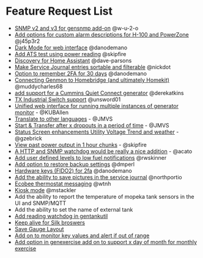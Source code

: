 # Feature Request List
- [SNMP v2 and v3 for gensnmp add-on](https://github.com/jgyates/genmon/issues/705) @w-u-2-o
- [Add options for custom alarm descriptions for H-100 and PowerZone](https://github.com/jgyates/genmon/issues/660) @j45p3r2
- [Dark Mode for web interface](https://github.com/jgyates/genmon/issues/602) @danodemano
- [Add ATS test using power reading](https://github.com/jgyates/genmon/issues/593) @skipfire
- [Discovery for Home Assistant](https://github.com/jgyates/genmon/issues/590) @dave-parsons
- [Make Service Journal entries sortable and filterable](https://github.com/jgyates/genmon/issues/584) @nickdot
- [Option to remember 2FA for 30 days](https://github.com/jgyates/genmon/issues/565) @danodemano
- [Connecting Genmon to Homebridge (and ultimately Homekit)](https://github.com/jgyates/genmon/issues/552) @muddycharles68
- [add support for a Cummins Quiet Connect generator](https://github.com/jgyates/genmon/issues/553) @derekatkins
- [TX Industrial Switch support](https://github.com/jgyates/genmon/issues/463) @unsword01
- [Unified web interface for running multiple instances of generator monitor](https://github.com/jgyates/genmon/issues/260) - @KUBAllen
- [Translate to other languages](https://github.com/jgyates/genmon/issues/239) - @JMVS
- [Start & Transfer after x dropouts in a period of time](https://github.com/jgyates/genmon/issues/353) - @JMVS
- [Status Screen enhancements Utility Voltage Trend and weather](https://github.com/jgyates/genmon/issues/439) - @gzebrick
- [View past power output in 1 hour chunks](https://github.com/jgyates/genmon/issues) - @skipfire
- [A HTTP and SNMP watchdog would be really a nice addition](https://github.com/jgyates/genmon/issues/735) - @acato
- [Add user defined levels to low fuel notifications](https://github.com/jgyates/genmon/issues/818) @rwskinner
- [Add option to restore backup settings](https://github.com/jgyates/genmon/issues/829) @dmperl 
- [Hardware keys (FIDO2) for 2fa](https://github.com/jgyates/genmon/issues/841) @danodemano 
- [Add the ability to save pictures in the service journal](https://github.com/jgyates/genmon/issues/896) @northportio
- [Ecobee thermostat messaging](https://github.com/jgyates/genmon/issues/921) @wtnh 
- [Kiosk mode](https://github.com/jgyates/genmon/issues/970) @mstackler 
- Add the ability to report the temperature of mopeka tank sensors in the UI and SNMP/MQTT
- Add the ability to set the name of external tank
- [Add reading watchdog in gentankutil](https://github.com/jgyates/genmon/issues/1018)
- [Keep alive for Silk broswers](https://github.com/jgyates/genmon/discussions/1059)
- [Save Gauge Layout](https://github.com/jgyates/genmon/discussions/1078)
- [Add on to monitor key values and alert if out of range](https://github.com/jgyates/genmon/discussions/1089)
- [Add option in genexercise add on to support x day of month for monthly exercise](https://github.com/jgyates/genmon/discussions/1143)
